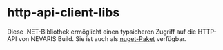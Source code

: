 # http-api-client-libs

Diese .NET-Bibliothek ermöglicht einen typsicheren Zugriff auf die HTTP-API von NEVARIS Build. Sie ist auch als [nuget-Paket](https://www.nuget.org/packages/Nevaris.Build.ClientApi/) verfügbar.
